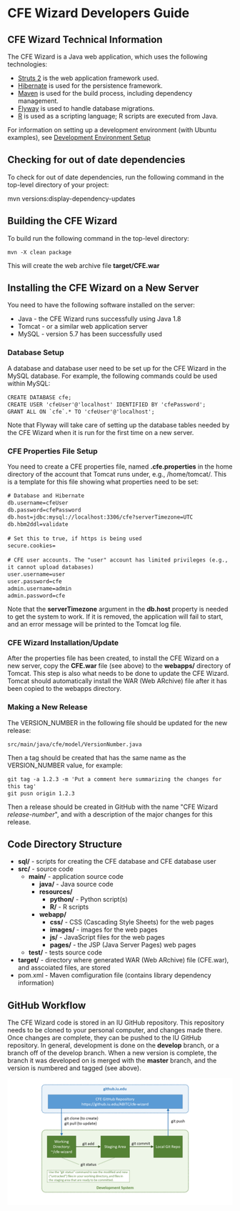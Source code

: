 CFE Wizard Developers Guide
============================================

CFE Wizard Technical Information
---------------------------------------

The CFE Wizard is a Java web application, which
uses the following technologies:

* [Struts 2](https://struts.apache.org/) is the web application framework used.
* [Hibernate](https://hibernate.org/) is used for the persistence framework.
* [Maven](https://maven.apache.org/) is used for the build process, including dependency management.
* [Flyway](https://flywaydb.org/) is used to handle database migrations.
* [R](https://www.r-project.org/) is used as a scripting language; R scripts are executed from Java.

For information on setting up a development environment (with Ubuntu examples),
see [Development Environment Setup](./DevelopmentEnvironmentSetup.md)


Checking for out of date dependencies
---------------------------------------

To check for out of date dependencies, run the following command in the
top-level directory of your project:

   mvn versions:display-dependency-updates

Building the CFE Wizard
--------------------------

To build run the following command in the top-level directory:

    mvn -X clean package

This will create the web archive file **target/CFE.war**

Installing the CFE Wizard on a New Server
---------------------------------------------

You need to have the following software installed on the server:

* Java - the CFE Wizard runs successfully using Java 1.8
* Tomcat - or a similar web application server
* MySQL - version 5.7 has been successfully used

### Database Setup

A database and database user need to be set up for the CFE Wizard in the MySQL database. For example,
the following commands could be used within MySQL:

    CREATE DATABASE cfe;
    CREATE USER 'cfeUser'@'localhost' IDENTIFIED BY 'cfePassword';
    GRANT ALL ON `cfe`.* TO 'cfeUser'@'localhost';

Note that Flyway will take care of setting up the database tables needed by the CFE Wizard when it
is run for the first time on a new server.


### CFE Properties File Setup

You need to create a CFE properties file, named **.cfe.properties** in the home directory of the account that Tomcat runs
under, e.g., /home/tomcat/. This is a template for this file showing what properties need to be set:

    # Database and Hibernate
    db.username=cfeUser
    db.password=cfePassword
    db.host=jdbc:mysql://localhost:3306/cfe?serverTimezone=UTC
    db.hbm2ddl=validate

    # Set this to true, if https is being used
    secure.cookies=

    # CFE user accounts. The "user" account has limited privileges (e.g., it cannot upload databases)
    user.username=user
    user.password=cfe
    admin.username=admin
    admin.password=cfe

Note that the **serverTimezone** argument in the **db.host** property is needed to get the system to work.
If it is removed, the application will fail to start, and an error message will be printed to the
Tomcat log file.

### CFE Wizard Installation/Update
After the properties file has been created, to install the CFE Wizard on a new server, copy the
**CFE.war** file (see above) to the **webapps/** directory of Tomcat. This step is also what needs
to be done to update the CFE Wizard. Tomcat should automatically install the WAR (Web ARchive) file
after it has been copied to the webapps directory.


### Making a New Release

The VERSION_NUMBER in the following file should be updated for the new release:

    src/main/java/cfe/model/VersionNumber.java

Then a tag should be created that has the same name as the VERSION_NUMBER value, for example:

    git tag -a 1.2.3 -m 'Put a comment here summarizing the changes for this tag'
    git pusn origin 1.2.3

Then a release should be created in GitHub with the name "CFE Wizard _release-number_", and
with a description of the major changes for this release.

Code Directory Structure
---------------------------------------------------------------------

* **sql/** - scripts for creating the CFE database and CFE database user
* **src/** - source code
    * **main/** - application source code
        * **java/** - Java source code
        * **resources/**
            * **python/** - Python script(s)
            * **R/** - R scripts
        * **webapp/**
            * **css/** - CSS (Cascading Style Sheets) for the web pages
            * **images/** - images for the web pages
            * **js/** - JavaScript files for the web pages
            * **pages/** - the JSP (Java Server Pages) web pages
    * **test/** - tests source code
* **target/** - directory where generated WAR (Web ARchive) file (CFE.war), and asscoiated files, are stored
* pom.xml - Maven comfiguration file (contains library dependency information)



GitHub Workflow
---------------------------------------

The CFE Wizard code is stored in an IU GitHub repository. This repository needs to be cloned to your personal
computer, and changes made there. Once changes are complete, they can be pushed to the IU GitHub repository.
In general, development is done on the **develop** branch, or a branch off of the develop branch.
When a new version is complete, the branch it was developed on is merged with the **master** branch, and
the version is numbered and tagged (see above).

![CFE GitHub Workflow](cfe-github.png "CFE GitHub Workflow")




